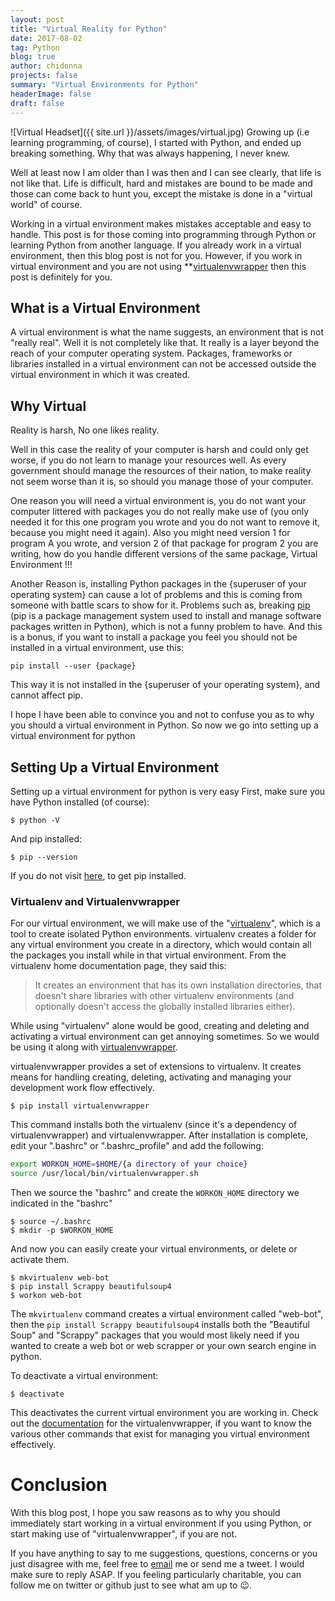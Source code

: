 ```yaml
---
layout: post
title: "Virtual Reality for Python"
date: 2017-08-02
tag: Python
blog: true
author: chidonna
projects: false
summary: "Virtual Environments for Python"
headerImage: false
draft: false
---
```

![Virtual Headset]({{ site.url }}/assets/images/virtual.jpg)
Growing up (i.e learning programming, of course), I started with Python, and ended up breaking something. Why that was always happening, I never knew.

Well at least now I am older than I was then and I can see clearly, that life is not like that. Life is difficult, hard and mistakes are bound to be made and those can come back to hunt you, except the mistake is done in a "virtual world" of course.

Working in a virtual environment makes mistakes acceptable and easy to handle. This post is for those coming into programming through Python or learning Python from another language. If you already work in a virtual environment, then this blog post is not for you. However, if you work in virtual environment and you are not using **[virtualenvwrapper][virtualenvwrapper] then this post is definitely for you.

## What is a Virtual Environment
A virtual environment is what the name suggests, an environment that is not "really real". Well it is not completely like that. It really is a layer beyond the reach of your computer operating system. Packages, frameworks or libraries installed in a virtual environment can not be accessed outside the virtual environment in which it was created.

## Why Virtual
Reality is harsh, No one likes reality.

Well in this case the reality of your computer is harsh and could only get worse, if you do not learn to manage your resources well. As every government should manage the resources of their nation, to make reality not seem worse than it is, so should you manage those of your computer.

One reason you will need a virtual environment is, you do not want your computer littered with packages you do not really make use of (you only needed it for this one program you wrote and you do not want to remove it, because you might need it again). Also you might need version 1 for program A you wrote, and version 2 of that package for program 2 you are writing, how do you handle different versions of the same package, Virtual Environment !!!

Another Reason is, installing Python packages in the {superuser of your operating system} can cause a lot of problems and this is coming from someone with battle scars to show for it. Problems such as, breaking [pip](https://pypi.python.org/pypi/pip/) (pip is a package management system used to install and manage software packages written in Python), which is not a funny problem to have. And this is a bonus, if you want to install a package you feel you should not be installed in a virtual environment, use this:

```shell
pip install --user {package}
```

This way it is not installed in the {superuser of your operating system}, and cannot affect pip.

I hope I have been able to convince you and not to confuse you as to why you should a virtual environment in Python. So now we go into setting up a virtual environment for python

## Setting Up a Virtual Environment
Setting up a virtual environment for python is very easy
First, make sure you have Python installed (of course):

```shell
$ python -V
```
And pip installed:

```shell
$ pip --version
```
If you do not visit [here](https://pypi.python.org/pypi/pip/), to get pip installed.

### Virtualenv and Virtualenvwrapper
For our virtual environment, we will make use of the "[virtualenv](https://virtualenv.pypa.io/en/stable/)", which is a tool to create isolated Python environments. virtualenv creates a folder for any virtual environment you create in a directory, which would contain all the packages you install while in that virtual environment. From the virtualenv home documentation page, they said this:
> It creates an environment that has its own installation directories, that doesn't share libraries with other virtualenv environments (and optionally doesn't access the globally installed libraries either).

While using "virtualenv" alone would be good, creating and deleting and activating a virtual environment can get annoying sometimes. So we would be using it along with [virtualenvwrapper][virtualenvwrapper].

virtualenvwrapper provides a set of extensions to virtualenv. It creates means for handling creating, deleting, activating and managing your development work flow effectively.

```shell
$ pip install virtualenvwrapper
```

This command installs both the virtualenv (since it's a dependency of virtualenvwrapper) and virtualenvwrapper.
After installation is complete, edit your ".bashrc" or ".bashrc_profile" and add the following:

```sh
export WORKON_HOME=$HOME/{a directory of your choice}
source /usr/local/bin/virtualenvwrapper.sh
```

Then we source the "bashrc" and create the `WORKON_HOME` directory we indicated in the "bashrc"

```shell
$ source ~/.bashrc
$ mkdir -p $WORKON_HOME
```

And now you can easily create your virtual environments, or delete or activate them.

```shell
$ mkvirtualenv web-bot
$ pip install Scrappy beautifulsoup4
$ workon web-bot
```

The `mkvirtualenv` command creates a virtual environment called "web-bot", then the `pip install Scrappy beautifulsoup4` installs both the "Beautiful Soup" and "Scrappy" packages that you would most likely need if you wanted to create a web bot or web scrapper or your own search engine in python.

To deactivate a virtual environment:

```shell
$ deactivate
```

This deactivates the current virtual environment you are working in.
Check out the [documentation][virtualenvwrapper] for the virtualenvwrapper, if you want to know the various other commands that exist for managing you virtual environment effectively.

# Conclusion
With this blog post, I hope you saw reasons as to why you should immediately start working in a virtual environment if you using Python, or start making use of "virtualenvwrapper", if you are not.

If you have anything to say to me suggestions, questions, concerns or you just disagree with me, feel free to [email](mailto:pogbonna34@gmail.com) me or send me a tweet. I would make sure to reply ASAP.
If you feeling particularly charitable, you can follow me on twitter or github just to see what am up to :wink:.


[virtualenvwrapper]: http://virtualenvwrapper.readthedocs.io/en/latest/
